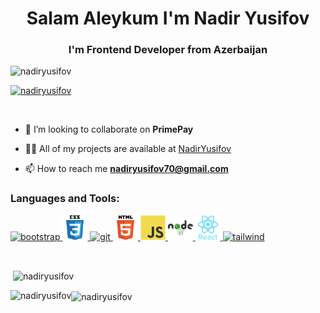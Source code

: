 <h1 align="center">Salam Aleykum I'm Nadir Yusifov</h1>
<h3 align="center">I'm Frontend Developer from Azerbaijan</h3>

<p align="left"> <img src="https://komarev.com/ghpvc/?username=nadiryusifov&label=Profile%20views&color=0e75b6&style=flat" alt="nadiryusifov" /> </p>

<p align="left"> <a href="https://github.com/ryo-ma/github-profile-trophy"><img src="https://github-profile-trophy.vercel.app/?username=nadiryusifov" alt="nadiryusifov" /></a> </p>

<p align="left"> <a href="https://twitter.com/" target="blank"><img src="https://img.shields.io/twitter/follow/?logo=twitter&style=for-the-badge" alt="" /></a> </p>

- 👯 I’m looking to collaborate on **PrimePay**

- 👨‍💻 All of my projects are available at <a href="https://github.com/NadirYusifov" target="blank">NadirYusifov</a>

- 📫 How to reach me **nadiryusifov70@gmail.com**

<p align="left">
</p>

<h3 align="left">Languages and Tools:</h3>
<p align="left"> <a href="https://getbootstrap.com" target="_blank" rel="noreferrer"> <img src="https://cdn.worldvectorlogo.com/logos/bootstrap-5-1.svg" alt="bootstrap" width="40" height="40"/> </a> <a href="https://www.w3schools.com/css/" target="_blank" rel="noreferrer"> <img src="https://raw.githubusercontent.com/devicons/devicon/master/icons/css3/css3-original-wordmark.svg" alt="css3" width="40" height="40"/> </a> <a href="https://git-scm.com/" target="_blank" rel="noreferrer"> <img src="https://www.vectorlogo.zone/logos/git-scm/git-scm-icon.svg" alt="git" width="40" height="40"/> </a> <a href="https://www.w3.org/html/" target="_blank" rel="noreferrer"> <img src="https://raw.githubusercontent.com/devicons/devicon/master/icons/html5/html5-original-wordmark.svg" alt="html5" width="40" height="40"/> </a> <a href="https://developer.mozilla.org/en-US/docs/Web/JavaScript" target="_blank" rel="noreferrer"> <img src="https://raw.githubusercontent.com/devicons/devicon/master/icons/javascript/javascript-original.svg" alt="javascript" width="40" height="40"/> </a> <a href="https://nodejs.org" target="_blank" rel="noreferrer"> <img src="https://raw.githubusercontent.com/devicons/devicon/master/icons/nodejs/nodejs-original-wordmark.svg" alt="nodejs" width="40" height="40"/> </a> <a href="https://reactjs.org/" target="_blank" rel="noreferrer"> <img src="https://raw.githubusercontent.com/devicons/devicon/master/icons/react/react-original-wordmark.svg" alt="react" width="40" height="40"/> </a> <a href="https://tailwindcss.com/" target="_blank" rel="noreferrer"> <img src="https://www.vectorlogo.zone/logos/tailwindcss/tailwindcss-icon.svg" alt="tailwind" width="40" height="40"/> </a> </p>
<br/>
<p>&nbsp;<img align="center" src="https://github-readme-stats.vercel.app/api?username=nadiryusifov&show_icons=true&locale=en" alt="nadiryusifov" /></p>

<p><img align="left" src="https://github-readme-stats.vercel.app/api/top-langs?username=nadiryusifov&show_icons=true&locale=en&layout=compact" alt="nadiryusifov" /></p>


<p><img align="center" src="https://github-readme-streak-stats.herokuapp.com/?user=nadiryusifov&" alt="nadiryusifov" /></p>
